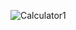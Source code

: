![Calculator1](https://user-images.githubusercontent.com/76811815/113034239-8a869900-919a-11eb-9d5c-b0b67f392486.png)
